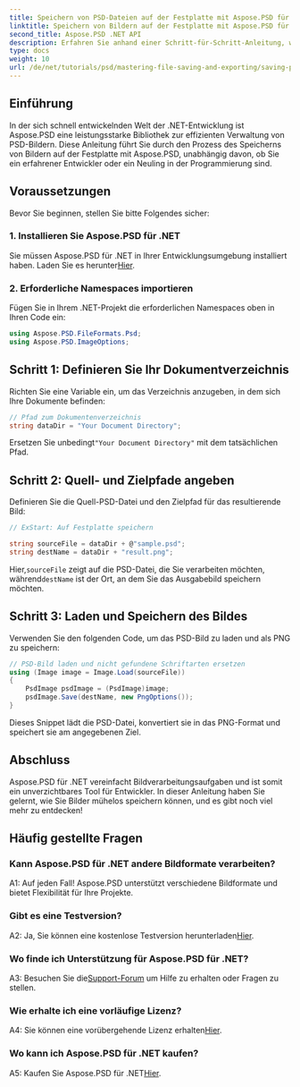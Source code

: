 ```yaml
---
title: Speichern von PSD-Dateien auf der Festplatte mit Aspose.PSD für .NET
linktitle: Speichern von Bildern auf der Festplatte mit Aspose.PSD für .NET
second_title: Aspose.PSD .NET API
description: Erfahren Sie anhand einer Schritt-für-Schritt-Anleitung, wie Sie PSD-Bilder mühelos auf der Festplatte speichern. Egal, ob Sie PSD-Dateien in verschiedene Bildformate konvertieren oder komplexe Bildbestände verwalten.
type: docs
weight: 10
url: /de/net/tutorials/psd/mastering-file-saving-and-exporting/saving-psd-files-to-disk/
---
```

## Einführung

In der sich schnell entwickelnden Welt der .NET-Entwicklung ist Aspose.PSD eine leistungsstarke Bibliothek zur effizienten Verwaltung von PSD-Bildern. Diese Anleitung führt Sie durch den Prozess des Speicherns von Bildern auf der Festplatte mit Aspose.PSD, unabhängig davon, ob Sie ein erfahrener Entwickler oder ein Neuling in der Programmierung sind. 

## Voraussetzungen

Bevor Sie beginnen, stellen Sie bitte Folgendes sicher:

### 1. Installieren Sie Aspose.PSD für .NET

 Sie müssen Aspose.PSD für .NET in Ihrer Entwicklungsumgebung installiert haben. Laden Sie es herunter[Hier](https://releases.aspose.com/psd/net/).

### 2. Erforderliche Namespaces importieren

Fügen Sie in Ihrem .NET-Projekt die erforderlichen Namespaces oben in Ihren Code ein:

```csharp
using Aspose.PSD.FileFormats.Psd;
using Aspose.PSD.ImageOptions;
```

## Schritt 1: Definieren Sie Ihr Dokumentverzeichnis

Richten Sie eine Variable ein, um das Verzeichnis anzugeben, in dem sich Ihre Dokumente befinden:

```csharp
// Pfad zum Dokumentenverzeichnis
string dataDir = "Your Document Directory";
```

 Ersetzen Sie unbedingt`"Your Document Directory"` mit dem tatsächlichen Pfad.

## Schritt 2: Quell- und Zielpfade angeben

Definieren Sie die Quell-PSD-Datei und den Zielpfad für das resultierende Bild:

```csharp
// ExStart: Auf Festplatte speichern

string sourceFile = dataDir + @"sample.psd";
string destName = dataDir + "result.png";
```

 Hier,`sourceFile` zeigt auf die PSD-Datei, die Sie verarbeiten möchten, während`destName` ist der Ort, an dem Sie das Ausgabebild speichern möchten.

## Schritt 3: Laden und Speichern des Bildes

Verwenden Sie den folgenden Code, um das PSD-Bild zu laden und als PNG zu speichern:

```csharp
// PSD-Bild laden und nicht gefundene Schriftarten ersetzen
using (Image image = Image.Load(sourceFile))
{
    PsdImage psdImage = (PsdImage)image;
    psdImage.Save(destName, new PngOptions());
}
```

Dieses Snippet lädt die PSD-Datei, konvertiert sie in das PNG-Format und speichert sie am angegebenen Ziel. 

## Abschluss

Aspose.PSD für .NET vereinfacht Bildverarbeitungsaufgaben und ist somit ein unverzichtbares Tool für Entwickler. In dieser Anleitung haben Sie gelernt, wie Sie Bilder mühelos speichern können, und es gibt noch viel mehr zu entdecken!

## Häufig gestellte Fragen

### Kann Aspose.PSD für .NET andere Bildformate verarbeiten?

A1: Auf jeden Fall! Aspose.PSD unterstützt verschiedene Bildformate und bietet Flexibilität für Ihre Projekte.

### Gibt es eine Testversion?

 A2: Ja, Sie können eine kostenlose Testversion herunterladen[Hier](https://releases.aspose.com/).

### Wo finde ich Unterstützung für Aspose.PSD für .NET?

 A3: Besuchen Sie die[Support-Forum](https://forum.aspose.com/c/psd/34) um Hilfe zu erhalten oder Fragen zu stellen.

### Wie erhalte ich eine vorläufige Lizenz?

 A4: Sie können eine vorübergehende Lizenz erhalten[Hier](https://purchase.conholdate.com/temporary-license/).

### Wo kann ich Aspose.PSD für .NET kaufen?

 A5: Kaufen Sie Aspose.PSD für .NET[Hier](https://purchase.conholdate.com/buy).